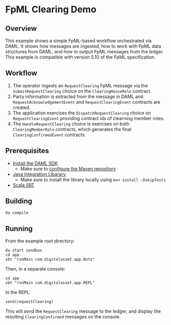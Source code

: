 # FpML Clearing Demo

## Overview

This example shows a simple FpML-based workflow orchestrated via DAML. It shows how messages are ingested, how to work with FpML data structures from DAML, and how to output FpML messages from the ledger. This example is compatible with version 5.10 of the FpML specification.

## Workflow
1. The operator ingests an `RequestClearing` FpML message via the `SubmitRequestClearing` choice on the `ClearingHouseRole` contract.
2. Party information is extracted from the message in DAML and `RequestAcknowledgementEvent` and `RequestClearingEvent` contracts are created.
3. The application exercises the `DispatchRequestClearing`  choice on `RequestClearingEvent` providing contract ids of clearning member roles.
4. The `HandleRequestClearing` choice is exercises on both `ClearingMemberRole` contracts, which generates the final `ClearingConfirmedEvent` contracts.

## Prerequisites

- [Install the DAML SDK](https://docs.daml.com/getting-started/installation.html)
  - Make sure to [configure the Maven repository](https://docs.daml.com/getting-started/installation.html#configure-maven)
- [Java Integration Libarary](../lib-integration-java/README.md)
  - Make sure to install the library locally using `mvn install -DskipTests`
- [Scala SBT](https://www.scala-sbt.org/)

## Building

```
da compile
```

## Running
From the example root directory:
```
da start sandbox
cd app
sbt "runMain com.digitalasset.app.Bots"
```
Then, in a separate console:
```
cd app
sbt "runMain com.digitalasset.app.REPL"
```
In the REPL:
```
send(requestClearing)
```
This will send the `RequestClearing` message to the ledger, and display the resulting `ClearingConfirmed` messages on the console.